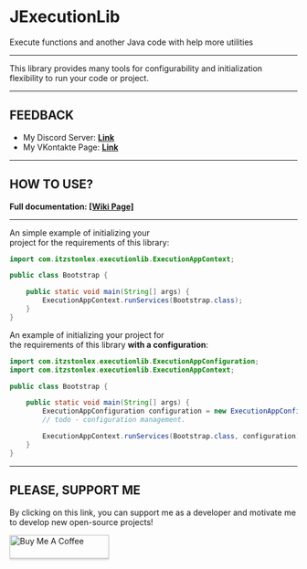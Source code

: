 # JExecutionLib
Execute functions and another Java code with help more utilities

---

This library provides many tools for configurability 
and initialization flexibility to run your code or project.

---

## FEEDBACK

- My Discord Server: **[Link](https://discord.gg/GmT9pUy8af)**
- My VKontakte Page: **[Link](https://vk.com/itzstonlex)**

---

## HOW TO USE?

**Full documentation: [[Wiki Page]](https://github.com/ItzStonlex/JExecutionLib/wiki)**

---

An simple example of initializing your<br>
project for the requirements of this library:

```java
import com.itzstonlex.executionlib.ExecutionAppContext;

public class Bootstrap {

    public static void main(String[] args) {
        ExecutionAppContext.runServices(Bootstrap.class);
    }
}
```


An example of initializing your project for<br>
the requirements of this library **with a configuration**:
```java
import com.itzstonlex.executionlib.ExecutionAppConfiguration;
import com.itzstonlex.executionlib.ExecutionAppContext;

public class Bootstrap {

    public static void main(String[] args) {
        ExecutionAppConfiguration configuration = new ExecutionAppConfiguration();
        // todo - configuration management.

        ExecutionAppContext.runServices(Bootstrap.class, configuration);
    }
}
```

---

## PLEASE, SUPPORT ME


By clicking on this link, you can support me as a 
developer and motivate me to develop new open-source projects!

<a href="https://www.buymeacoffee.com/itzstonlex" target="_blank"><img src="https://www.buymeacoffee.com/assets/img/custom_images/orange_img.png" alt="Buy Me A Coffee" style="height: 41px !important;width: 174px !important;box-shadow: 0px 3px 2px 0px rgba(190, 190, 190, 0.5) !important;-webkit-box-shadow: 0px 3px 2px 0px rgba(190, 190, 190, 0.5) !important;" ></a>
